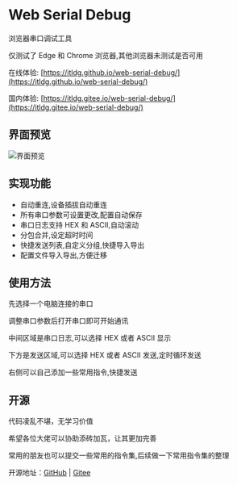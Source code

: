 # Web Serial Debug

浏览器串口调试工具

仅测试了 Edge 和 Chrome 浏览器,其他浏览器未测试是否可用

在线体验: [https://itldg.github.io/web-serial-debug/](https://itldg.github.io/web-serial-debug/)

国内体验: [https://itldg.gitee.io/web-serial-debug/](https://itldg.gitee.io/web-serial-debug/)

## 界面预览

![界面预览](/imgs/main.png)

## 实现功能

-   自动重连,设备插拔自动重连
-   所有串口参数可设置更改,配置自动保存
-   串口日志支持 HEX 和 ASCII,自动滚动
-   分包合并,设定超时时间
-   快捷发送列表,自定义分组,快捷导入导出
-   配置文件导入导出,方便迁移

## 使用方法

先选择一个电脑连接的串口

调整串口参数后打开串口即可开始通讯

中间区域是串口日志,可以选择 HEX 或者 ASCII 显示

下方是发送区域,可以选择 HEX 或者 ASCII 发送,定时循环发送

右侧可以自己添加一些常用指令,快捷发送

## 开源

代码凌乱不堪，无学习价值

希望各位大佬可以协助添砖加瓦，让其更加完善

常用的朋友也可以提交一些常用的指令集,后续做一下常用指令集的整理

开源地址：[GitHub](https://github.com/itldg/web-serial-debug) | [Gitee](https://gitee.com/itldg/web-serial-debug)
